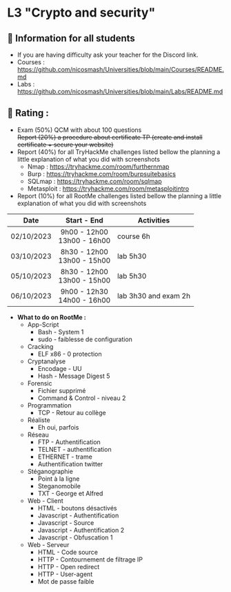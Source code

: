 # L3 "Crypto and security"

## 📢 Information for all students

* If you are having difficulty ask your teacher for the Discord link.
* Courses : https://github.com/nicosmash/Universities/blob/main/Courses/README.md
* Labs : https://github.com/nicosmash/Universities/blob/main/Labs/README.md

## 📢 Rating :
* Exam (50%) QCM with about 100 questions <br>
~~Report (20%) a procedure about certificate TP (create and install certificate + secure your website)~~
* Report (40%) for all TryHackMe challenges listed bellow the planning a little explanation of what you did with screenshots
    * Nmap : https://tryhackme.com/room/furthernmap
    * Burp : https://tryhackme.com/room/burpsuitebasics
    * SQLmap : https://tryhackme.com/room/sqlmap
    * Metasploit : https://tryhackme.com/room/metasploitintro 
* Report (10%) for all RootMe challenges listed bellow the planning a little explanation of what you did with screenshots

| Date  | Start - End |  Activities |
| :---: | :---------: | ------------- |
| 02/10/2023  | 9h00 - 12h00 <br> 13h00 - 16h00  | course 6h |
| 03/10/2023  | 8h30 - 12h00 <br> 13h00 - 15h00  | lab 5h30  |
| 05/10/2023  | 8h30 - 12h00 <br> 13h00 - 15h00  | lab 5h30  |
| 06/10/2023  | 9h00 - 12h30 <br> 14h00 - 16h00  | lab 3h30 and exam 2h  |


      
* **What to do on RootMe :**
    * App-Script
      * Bash - System 1
      * sudo - faiblesse de configuration
    * Cracking	
      * ELF x86 - 0 protection
    * Cryptanalyse
      * Encodage - UU	
      * Hash - Message Digest 5
    * Forensic
      * Fichier supprimé
      * Command & Control - niveau 2
    * Programmation
      * TCP - Retour au collège
    * Réaliste	
      * Eh oui, parfois
    * Réseau
      * FTP - Authentification
      * TELNET - authentification
      * ETHERNET - trame
      * Authentification twitter
    * Stéganographie	
      * Point à la ligne
      * Steganomobile
      * TXT - George et Alfred
    * Web - Client
      * HTML - boutons désactivés
      * Javascript - Authentification	
      * Javascript - Source	
      * Javascript - Authentification 2	
      * Javascript - Obfuscation 1
    * Web - Serveur
      * HTML - Code source	
      * HTTP - Contournement de filtrage IP
      * HTTP - Open redirect
      * HTTP - User-agent
      * Mot de passe faible	
